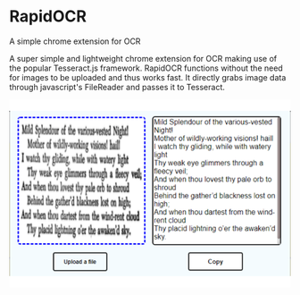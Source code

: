 # RapidOCR
A simple chrome extension for OCR


A super simple and lightweight chrome extension for OCR making use of the popular Tesseract.js framework. 
RapidOCR functions without the need for images to be uploaded and thus works fast. It directly grabs image data
through javascript's FileReader and passes it to Tesseract.

![Screenshot](screenshot.png)
